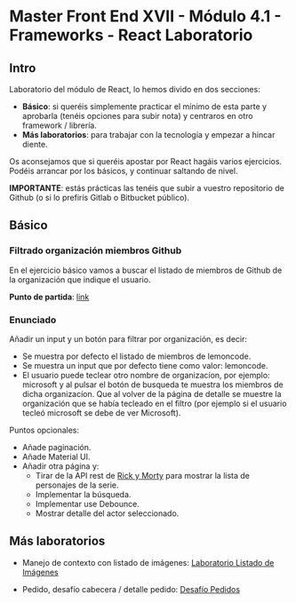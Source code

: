# Master Front End XVII - Módulo 4.1 - Frameworks - React Laboratorio

## Intro

Laboratorio del módulo de React, lo hemos divido en dos secciones:
- **Básico**: si queréis simplemente practicar el mínimo de esta parte y aprobarla (tenéis opciones para subir nota) y centraros en otro framework / librería.
- **Más laboratorios**: para trabajar con la tecnología y empezar a hincar diente.

Os aconsejamos que si queréis apostar por React hagáis varios ejercicios. Podéis arrancar por los básicos, y continuar saltando de nivel.

**IMPORTANTE**: estás prácticas las tenéis que subir a vuestro repositorio de Github (o si lo prefirís Gitlab o Bitbucket público).

## Básico

### Filtrado organización miembros Github

En el ejercicio básico vamos a buscar el listado de miembros de Github de la organización que indique el usuario.

**Punto de partida**: [link](https://github.com/Lemoncode/master-frontend-lemoncode/tree/master/04-frameworks/01-react/04-basic-app/03-list)

### Enunciado

Añadir un input y un botón para filtrar por organización, es decir:

- Se muestra por defecto el listado de miembros de lemoncode.
- Se muestra un input que por defecto tiene como valor: lemoncode.
- El usuario puede teclear otro nombre de organizacíon, por ejemplo: microsoft y al pulsar el botón de busqueda te muestra los miembros de dicha organizacíon.
 Que al volver de la página de detalle se muestre la organización que se había tecleado en el filtro (por ejemplo si el usuario tecleó microsoft se debe de ver Microsoft).

Puntos opcionales:

- Añade paginación.
- Añade Material UI.
- Añadir otra página y:
    - Tirar de la API rest de [Rick y Morty](https://rickandmortyapi.com/) para mostrar la lista de personajes de la serie.
    - Implementar la búsqueda.
    - Implementar use Debounce.
    - Mostrar detalle del actor seleccionado.

## Más laboratorios

- Manejo de contexto con listado de imágenes: [Laboratorio Listado de Imágenes](./docs/02-enunciado-ejercicio-listado-imagenes.pdf)

- Pedido, desafío cabecera / detalle pedido: [Desafío Pedidos](./docs/03-enunciado-ejercicio-desafio-pedidos.pdf)
